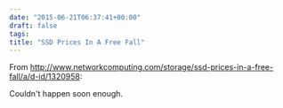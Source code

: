 ```yaml
---
date: "2015-06-21T06:37:41+00:00"
draft: false
tags: 
title: "SSD Prices In A Free Fall"
---
```

From http://www.networkcomputing.com/storage/ssd-prices-in-a-free-fall/a/d-id/1320958:

Couldn't happen soon enough.
